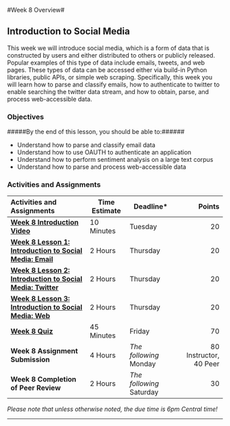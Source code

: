 #Week 8 Overview#

## Introduction to Social Media ##

This week we will introduce social media, which is a form of data that
is constructed by users and either distributed to others or publicly
released. Popular examples of this type of data include emails, tweets,
and web pages. These types of data can be accessed either via build-in
Python libraries, public APIs, or simple web scraping. Specifically,
this week you will learn how to parse and classify emails, how to
authenticate to twitter to enable searching the twitter data stream, and
how to obtain, parse, and process web-accessible data. 

### Objectives ###

#####By the end of this lesson, you should be able to:######

- Understand how to parse and classify email data
- Understand how to use OAUTH to authenticate an application
- Understand how to perform sentiment analysis on a large text corpus
- Understand how to parse and process web-accessible data

### Activities and Assignments ###

|Activities and Assignments | Time Estimate | Deadline* | Points|
|:------| -----|-------|----------:|
|**[Week 8 Introduction Video][wv]** |10 Minutes|Tuesday|20|
|**[Week 8 Lesson 1: Introduction to Social Media: Email](lesson1.md)**| 2 Hours |Thursday| 20|
|**[Week 8 Lesson 2: Introduction to Social Media: Twitter](lesson2.md)**| 2 Hours | Thursday | 20 |
|**[Week 8 Lesson 3: Introduction to Social Media: Web](lesson3.md)**| 2 Hours | Thursday| 20 |
|**[Week 8 Quiz][wq]**| 45 Minutes | Friday | 70|
|**Week 8 Assignment Submission**| 4 Hours | *The following* Monday | 80 Instructor, 40 Peer | 
|**Week 8 Completion of Peer Review**| 2 Hours | *The following* Saturday | 30 | 

*Please note that unless otherwise noted, the due time is 6pm Central time!*

----------
[wv]: https://mediaspace.illinois.edu/media/Week+Eight/1_gnrwxyge
[wq]: https://learn.illinois.edu/mod/quiz/view.php?id=1325131
